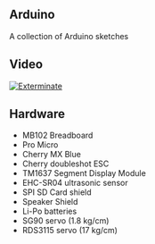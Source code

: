 ## Arduino

A collection of Arduino sketches

## Video

[![Exterminate](http://img.youtube.com/vi/qQtoHMOePp8/0.jpg)](https://youtu.be/qQtoHMOePp8)

## Hardware

* MB102 Breadboard
* Pro Micro
* Cherry MX Blue
* Cherry doubleshot ESC
* TM1637 Segment Display Module
* EHC-SR04 ultrasonic sensor
* SPI SD Card shield
* Speaker Shield
* Li-Po batteries
* SG90 servo (1.8 kg/cm)
* RDS3115 servo (17 kg/cm)


